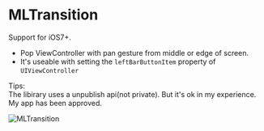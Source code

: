 MLTransition
============

Support for iOS7+.  

- Pop ViewController with pan gesture from middle or edge of screen.   
- It's useable with setting the `leftBarButtonItem` property of `UIViewController`    
   
Tips:    
The libirary uses a unpublish api(not private). But it's ok in my experience. My app has been approved.
     
![MLTransition](https://raw.githubusercontent.com/molon/MLTransition/master/MLTransition.gif)
